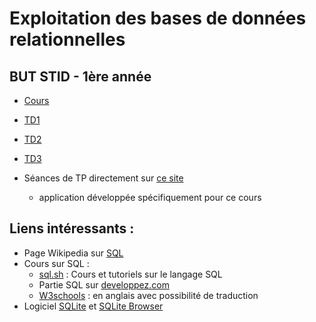 # Exploitation des bases de données relationnelles

## BUT STID - 1ère année

- [Cours](https://docs.google.com/presentation/d/e/2PACX-1vQSy4o2wWe3arD9jwSOzaqW-huL9dVrBH26hKH8JQ1PGoBF83ODpZI2MCM4xiGxXymdS5JlB-vpJHG5/pub?start=false&loop=true&delayms=3000)
- [TD1](td1)
- [TD2](td2)
- [TD3](td3)

- Séances de TP directement sur [ce site](http://fxjollois.github.io/cours-sql) 
    - application développée spécifiquement pour ce cours


## Liens intéressants :

- Page Wikipedia sur [SQL](https://fr.wikipedia.org/wiki/Structured_Query_Language)
- Cours sur SQL :
    - [sql.sh](http://sql.sh/) : Cours et tutoriels sur le langage SQL
    - Partie SQL sur [developpez.com](http://sql.developpez.com/)
    - [W3schools](http://www.w3schools.com/sql/) : en anglais avec possibilité de traduction
- Logiciel [SQLite](https://www.sqlite.org/) et [SQLite Browser](http://sqlitebrowser.org/)

<!--
Pour md -> pdf :
pandoc td1.md --pdf-engine=xelatex -o td1.pdf
https://pandoc.org/demos.html
-->